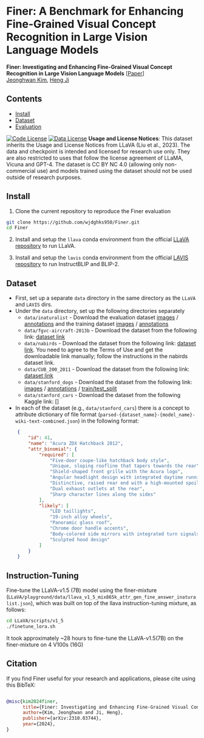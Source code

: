 # Finer: A Benchmark for Enhancing Fine-Grained Visual Concept Recognition in Large Vision Language Models


**Finer: Investigating and Enhancing Fine-Grained Visual Concept Recognition in Large Vision Language Models** [[Paper](https://arxiv.org/abs/2310.03744)] <br>
[Jeonghwan Kim](https://wjdghks950.github.io/), [Heng Ji](https://blender.cs.illinois.edu/hengji.html)

## Contents
- [Install](#install)
- [Dataset](#dataset)
- [Evaluation](#evaluation)

[![Code License](https://img.shields.io/badge/Code%20License-Apache_2.0-green.svg)](https://github.com/tatsu-lab/stanford_alpaca/blob/main/LICENSE)
[![Data License](https://img.shields.io/badge/Data%20License-CC%20By%20NC%204.0-red.svg)](https://github.com/tatsu-lab/stanford_alpaca/blob/main/DATA_LICENSE)
**Usage and License Notices**: This dataset inherits the Usage and License Notices from LLaVA (Liu et al., 2023). The data and checkpoint is intended and licensed for research use only. They are also restricted to uses that follow the license agreement of LLaMA, Vicuna and GPT-4. The dataset is CC BY NC 4.0 (allowing only non-commercial use) and models trained using the dataset should not be used outside of research purposes.


## Install

1. Clone the current repository to reproduce the Finer evaluation
```bash
git clone https://github.com/wjdghks950/Finer.git
cd Finer
```

2. Install and setup the `llava` conda environment from the official [LLaVA repository](https://github.com/haotian-liu/LLaVA) to run LLaVA.

3. Install and setup the `lavis` conda environment from the official [LAVIS repository](https://github.com/salesforce/LAVIS/tree/main/projects/instructblip) to run InstructBLIP and BLIP-2.


## Dataset
- First, set up a separate `data` directory in the same directory as the `LLaVA` and `LAVIS` dirs.
- Under the `data` directory, set up the following directories separately
    - `data/inaturalist` - Download the evaluation dataset [images](https://ml-inat-competition-datasets.s3.amazonaws.com/2021/val.tar.gz) / [annotations](https://ml-inat-competition-datasets.s3.amazonaws.com/2021/val.json.tar.gz) and the training dataset [images](https://ml-inat-competition-datasets.s3.amazonaws.com/2021/train.tar.gz) / [annotations](https://ml-inat-competition-datasets.s3.amazonaws.com/2021/train.json.tar.gz)
    - `data/fgvc-aircraft-2013b` - Download the dataset from the following link: [dataset link](https://www.robots.ox.ac.uk/~vgg/data/fgvc-aircraft/archives/fgvc-aircraft-2013b.tar.gz)
    - `data/nabirds` - Download the dataset from the following link: [dataset link](https://dl.allaboutbirds.org/nabirds). You need to agree to the Terms of Use and get the downloadable link manually; follow the instructions in the nabirds dataset link.
    - `data/CUB_200_2011` - Download the dataset from the following link: [dataset link](https://data.caltech.edu/records/20098)
    - `data/stanford_dogs` - Download the dataset from the following link: [images](http://vision.stanford.edu/aditya86/ImageNetDogs/images.tar) / [annotations](http://vision.stanford.edu/aditya86/ImageNetDogs/annotation.tar) / [train/test_split](http://vision.stanford.edu/aditya86/ImageNetDogs/lists.tar)
    - `data/stanford_cars` - Download the dataset from the following Kaggle link: []
- In each of the dataset (e.g., `data/stanford_cars`) there is a concept to attribute dictionary of file format (`parsed-{dataset_name}-{model_name}-wiki-text-combined.json`) in the following format:
```json
    {
        "id": 41,
        "name": "Acura ZDX Hatchback 2012",
        "attr_binomial": {
            "required": [
                "Five-door coupe-like hatchback body style",
                "Unique, sloping roofline that tapers towards the rear",
                "Shield-shaped front grille with the Acura logo",
                "Angular headlight design with integrated daytime running lights",
                "Distinctive, raised rear end with a high-mounted spoiler",
                "Dual exhaust outlets at the rear",
                "Sharp character lines along the sides"
            ],
            "likely": [
                "LED taillights",
                "19-inch alloy wheels",
                "Panoramic glass roof",
                "Chrome door handle accents",
                "Body-colored side mirrors with integrated turn signals",
                "Sculpted hood design"
            ]
        }
    }
```


## Instruction-Tuning
Fine-tune the LLaVA-v1.5 (7B) model using the finer-mixture (`LLaVA/playground/data/llava_v1_5_mix865k_attr_gen_fine_answer_inaturalist.json`), which was built on top of the llava instruction-tuning mixture, as follows:
```bash
cd LLaVA/scripts/v1_5
./finetune_lora.sh
```
It took approximately ~28 hours to fine-tune the LLaVA-v1.5(7B) on the finer-mixture on 4 V100s (16G)


## Citation

If you find Finer useful for your research and applications, please cite using this BibTeX:
```bibtex

@misc{kim2024finer,
      title={Finer: Investigating and Enhancing Fine-Grained Visual Concept Recognition in Large Vision Language Models}, 
      author={Kim, Jeonghwan and Ji, Heng},
      publisher={arXiv:2310.03744},
      year={2024},
}
```